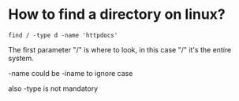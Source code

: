 # How to find a directory on linux?


```
find / -type d -name 'httpdocs'
```
The first parameter "/" is where to look, in this case "/" it's the entire system.

-name could be -iname to ignore case

also -type is not mandatory
